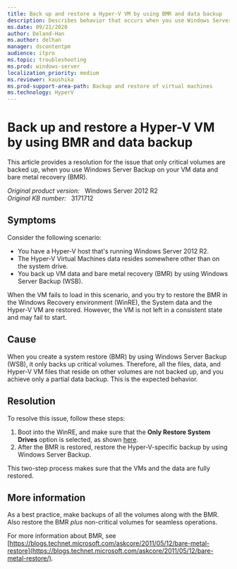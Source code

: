 ```yaml
---
title: Back up and restore a Hyper-V VM by using BMR and data backup
description: Describes behavior that occurs when you use Windows Server Backup on your VM data and bare metal recovery (BMR). Specifically, only critical volumes are backed up, and the VM enters an inconsistent state and fails to start. A resolution is provided.
ms.date: 09/21/2020
author: Deland-Han
ms.author: delhan 
manager: dscontentpm
audience: itpro
ms.topic: troubleshooting
ms.prod: windows-server
localization_priority: medium
ms.reviewer: kaushika
ms.prod-support-area-path: Backup and restore of virtual machines
ms.technology: HyperV
---
```

# Back up and restore a Hyper-V VM by using BMR and data backup

This article provides a resolution for the issue that only critical volumes are backed up, when you use Windows Server Backup on your VM data and bare metal recovery (BMR).

_Original product version:_ &nbsp; Windows Server 2012 R2  
_Original KB number:_ &nbsp; 3171712

## Symptoms

Consider the following scenario:
- You have a Hyper-V host that's running Windows Server 2012 R2.
- The Hyper-V Virtual Machines data resides somewhere other than on the system drive.
- You back up VM data and bare metal recovery (BMR) by using Windows Server Backup (WSB). 
 
When the VM fails to load in this scenario, and you try to restore the BMR in the Windows Recovery environment (WinRE), the System data and the Hyper-V VM are restored. However, the VM is not left in a consistent state and may fail to start.

## Cause

When you create a system restore (BMR) by using Windows Server Backup (WSB), it only backs up critical volumes. Therefore, all the files, data, and Hyper-V VM files that reside on other volumes are not backed up, and you achieve only a partial data backup. This is the expected behavior.

## Resolution

To resolve this issue, follow these steps:
1. Boot into the WinRE, and make sure that the **Only Restore System Drives**  option is selected, as shown [here](https://az623152.vo.msecnd.net/library/images/support/reimage_additional_restore_options.png).
2. After the BMR is restored, restore the Hyper-V-specific backup by using Windows Server Backup.  

This two-step process makes sure that the VMs and the data are fully restored.

## More information

As a best practice, make backups of all the volumes along with the BMR. Also restore the BMR *plus* non-critical volumes for seamless operations.

For more information about BMR, see [https://blogs.technet.microsoft.com/askcore/2011/05/12/bare-metal-restore](https://blogs.technet.microsoft.com/askcore/2011/05/12/bare-metal-restore/).
